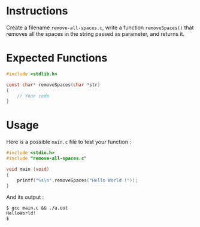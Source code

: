 # Instructions

Create a filename `remove-all-spaces.c`, write a function `removeSpaces()` that removes all the spaces in the string passed as parameter, and returns it.

# Expected Functions

```C
#include <stdlib.h>

const char* removeSpaces(char *str)
{
    // Your code
}
```

# Usage

Here is a possible `main.c` file to test your function :

```C
#include <stdio.h>
#include "remove-all-spaces.c"

void main (void)
{
    printf("%s\n",removeSpaces("Hello World !"));
}

```

And its output :

```
$ gcc main.c && ./a.out
HelloWorld!
$
```
